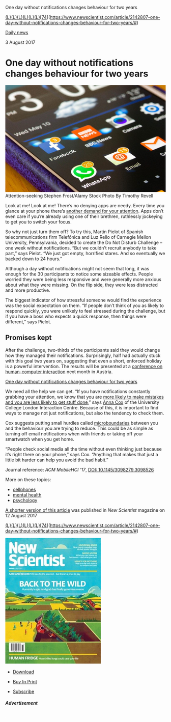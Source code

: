 One day without notifications changes behaviour for two years

[(L)](https://www.newscientist.com/article/2142807-one-day-without-notifications-changes-behaviour-for-two-years/#)[(L)](https://www.newscientist.com/article/2142807-one-day-without-notifications-changes-behaviour-for-two-years/#)[(L)](https://www.newscientist.com/article/2142807-one-day-without-notifications-changes-behaviour-for-two-years/#)[(L)](https://www.newscientist.com/article/2142807-one-day-without-notifications-changes-behaviour-for-two-years/#)[(L)](https://www.newscientist.com/article/2142807-one-day-without-notifications-changes-behaviour-for-two-years/#)[(L)](https://www.newscientist.com/article/2142807-one-day-without-notifications-changes-behaviour-for-two-years/#)[[74](https://www.newscientist.com/article/2142807-one-day-without-notifications-changes-behaviour-for-two-years/#)](https://www.newscientist.com/article/2142807-one-day-without-notifications-changes-behaviour-for-two-years/#)

[Daily news](https://www.newscientist.com/article_type/daily-news/)

3 August 2017

# One day without notifications changes behaviour for two years

![Apps on phone](../_resources/9cf0f14db60483ecb6edafddc4a81218.jpg)
Attention-seeking
Stephen Frost/Alamy Stock Photo
By Timothy Revell

Look at me! Look at me! There’s no denying apps are needy. Every time you glance at your phone there’s [another demand for your attention](https://www.newscientist.com/app-download/). Apps don’t even care if you’re already using one of their brethren, ruthlessly jockeying to get you to switch your focus.

So why not just turn them off? To try this, Martin Pielot of Spanish telecommunications firm Telefónica and Luz Rello of Carnegie Mellon University, Pennsylvania, decided to create the Do Not Disturb Challenge – one week without notifications. “But we couldn’t recruit anybody to take part,” says Pielot. “We just got empty, horrified stares. And so eventually we backed down to 24 hours.”

Although a day without notifications might not seem that long, it was enough for the 30 participants to notice some sizeable effects. People worried they were being less responsive and were generally more anxious about what they were missing. On the flip side, they were less distracted and more productive.

The biggest indicator of how stressful someone would find the experience was the social expectation on them. “If people don’t think of you as likely to respond quickly, you were unlikely to feel stressed during the challenge, but if you have a boss who expects a quick response, then things were different,” says Pielot.

## Promises kept

After the challenge, two-thirds of the participants said they would change how they managed their notifications. Surprisingly, half had actually stuck with this goal two years on, suggesting that even a short, enforced holiday is a powerful intervention. The results will be presented at a [conference on human-computer interaction](https://mobilehci.acm.org/2017/) next month in Austria.

[One day without notifications changes behaviour for two years](https://www.youtube.com/watch?v=pjtxpnEDDDM)

We need all the help we can get. “If you have notifications constantly grabbing your attention, we know that you are [more likely to make mistakes and you are less likely to get stuff done](https://www.newscientist.com/article/mg23431250-100-why-the-fight-for-a-shorter-working-week-is-missing-the-point/),” says [Anna Cox](https://uclic.ucl.ac.uk/people/anna-cox) of the University College London Interaction Centre. Because of this, it is important to find ways to manage not just notifications, but also the tendency to check them.

Cox suggests putting small hurdles called [microboundaries](https://digitalboundariesresearch.wordpress.com/home/what-are-microboundaries/) between you and the behaviour you are trying to reduce. This could be as simple as turning off email notifications when with friends or taking off your smartwatch when you get home.

“People check social media all the time without even thinking just because it’s right there on your phone,” says Cox. “Anything that makes that just a little bit harder can help you avoid the bad habit.”

Journal reference: *ACM MobileHCI ’17*, [DOI: 10.1145/3098279.3098526](http://pielot.org/pubs/PielotRello2017-MHCI-DoNotDisturb.pdf)

More on these topics:

- [cellphones](https://www.newscientist.com/article-topic/cellphones/)
- [mental health](https://www.newscientist.com/article-topic/mental-health/)
- [psychology](https://www.newscientist.com/article-topic/psychology/)

[A shorter version of this article](https://www.newscientist.com/article/mg23531382-700-one-day-without-notifications-changes-behaviour-for-two-years/) was published in *New Scientist* magazine on 12 August 2017

[(L)](https://www.newscientist.com/article/2142807-one-day-without-notifications-changes-behaviour-for-two-years/#)[(L)](https://www.newscientist.com/article/2142807-one-day-without-notifications-changes-behaviour-for-two-years/#)[(L)](https://www.newscientist.com/article/2142807-one-day-without-notifications-changes-behaviour-for-two-years/#)[(L)](https://www.newscientist.com/article/2142807-one-day-without-notifications-changes-behaviour-for-two-years/#)[(L)](https://www.newscientist.com/article/2142807-one-day-without-notifications-changes-behaviour-for-two-years/#)[(L)](https://www.newscientist.com/article/2142807-one-day-without-notifications-changes-behaviour-for-two-years/#)[[74](https://www.newscientist.com/article/2142807-one-day-without-notifications-changes-behaviour-for-two-years/#)](https://www.newscientist.com/article/2142807-one-day-without-notifications-changes-behaviour-for-two-years/#)

 [![nsc_201708121-300x395.jpg](../_resources/a6ecbf29da2cc4cff9e4710470e0d0e0.jpg)](https://www.newscientist.com/issue/3138/)

- [Download](https://www.newscientist.com/app-download)

- [Buy In Print](http://mags-uk.com/)

- [Subscribe](http://subscription.newscientist.com/packages/newscientist.php?promCode=9677&packageCodes=TPA&offerCode=Q&intcmp=SUBS-articlefooter-2017-Q1-mug&cmpid=Q1)

##### Advertisement

![pixel.gif](../_resources/b4491705564909da7f9eaf749dbbfbb1.gif)